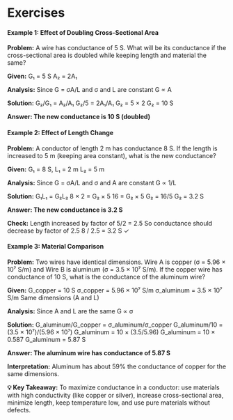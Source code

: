 # Exercises
                    
<div class="example">
                        <h4>Example 1: Effect of Doubling Cross-Sectional Area</h4>
                        <p><strong>Problem:</strong> A wire has conductance of 5 S. What will be its conductance if the cross-sectional area is doubled while keeping length and material the same?</p>
                        
<div class="calculation">
<strong>Given:</strong>
G₁ = 5 S
A₂ = 2A₁

<strong>Analysis:</strong>
Since G = σA/L and σ and L are constant
G ∝ A

<strong>Solution:</strong>
G₂/G₁ = A₂/A₁
G₂/5 = 2A₁/A₁
G₂ = 5 × 2
G₂ = 10 S

<strong>Answer: The new conductance is 10 S (doubled)</strong>
                        </div>
                    </div>
                    
<div class="example">
                        <h4>Example 2: Effect of Length Change</h4>
                        <p><strong>Problem:</strong> A conductor of length 2 m has conductance 8 S. If the length is increased to 5 m (keeping area constant), what is the new conductance?</p>
                        
<div class="calculation">
<strong>Given:</strong>
G₁ = 8 S, L₁ = 2 m
L₂ = 5 m

<strong>Analysis:</strong>
Since G = σA/L and σ and A are constant
G ∝ 1/L

<strong>Solution:</strong>
G₁L₁ = G₂L₂
8 × 2 = G₂ × 5
16 = G₂ × 5
G₂ = 16/5
G₂ = 3.2 S

<strong>Answer: The new conductance is 3.2 S</strong>

<strong>Check:</strong> Length increased by factor of 5/2 = 2.5
So conductance should decrease by factor of 2.5
8 / 2.5 = 3.2 S ✓
                        </div>
                    </div>
                    
<div class="example">
                        <h4>Example 3: Material Comparison</h4>
                        <p><strong>Problem:</strong> Two wires have identical dimensions. Wire A is copper (σ = 5.96 × 10⁷ S/m) and Wire B is aluminum (σ = 3.5 × 10⁷ S/m). If the copper wire has conductance of 10 S, what is the conductance of the aluminum wire?</p>
                        
<div class="calculation">
<strong>Given:</strong>
G_copper = 10 S
σ_copper = 5.96 × 10⁷ S/m
σ_aluminum = 3.5 × 10⁷ S/m
Same dimensions (A and L)

<strong>Analysis:</strong>
Since A and L are the same
G ∝ σ

<strong>Solution:</strong>
G_aluminum/G_copper = σ_aluminum/σ_copper
G_aluminum/10 = (3.5 × 10⁷)/(5.96 × 10⁷)
G_aluminum = 10 × (3.5/5.96)
G_aluminum = 10 × 0.587
G_aluminum = 5.87 S

<strong>Answer: The aluminum wire has conductance of 5.87 S</strong>

<strong>Interpretation:</strong> Aluminum has about 59% the conductance 
of copper for the same dimensions.
                        </div>
                    </div>
                    
<div class="note">
                        <strong>💡 Key Takeaway:</strong> To maximize conductance in a conductor: use materials with high conductivity (like copper or silver), increase cross-sectional area, minimize length, keep temperature low, and use pure materials without defects.
                    </div>
                </div>
            </div>